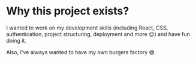 # Why this project exists?

I wanted to work on my development skills (including React, CSS, authentication, project structuring, deployment and more 😉) and have fun doing it.

Also, I've always wanted to have my own burgers factory 😅.
